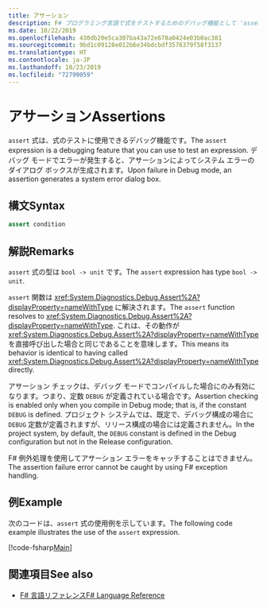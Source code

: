 ```yaml
---
title: アサーション
description: F# プログラミング言語で式をテストするためのデバッグ機能として 'assert' 式を使用する方法について説明します。
ms.date: 10/22/2019
ms.openlocfilehash: 430db20e5ca307ba43a72e678a0424e03b0ac381
ms.sourcegitcommit: 9bd1c09128e012b6e34bdcbdf3576379f58f3137
ms.translationtype: HT
ms.contentlocale: ja-JP
ms.lasthandoff: 10/23/2019
ms.locfileid: "72799059"
---
```

# <a name="assertions"></a><span data-ttu-id="9321e-103">アサーション</span><span class="sxs-lookup"><span data-stu-id="9321e-103">Assertions</span></span>

<span data-ttu-id="9321e-104">`assert` 式は、式のテストに使用できるデバッグ機能です。</span><span class="sxs-lookup"><span data-stu-id="9321e-104">The `assert` expression is a debugging feature that you can use to test an expression.</span></span> <span data-ttu-id="9321e-105">デバッグ モードでエラーが発生すると、アサーションによってシステム エラーのダイアログ ボックスが生成されます。</span><span class="sxs-lookup"><span data-stu-id="9321e-105">Upon failure in Debug mode, an assertion generates a system error dialog box.</span></span>

## <a name="syntax"></a><span data-ttu-id="9321e-106">構文</span><span class="sxs-lookup"><span data-stu-id="9321e-106">Syntax</span></span>

```fsharp
assert condition
```

## <a name="remarks"></a><span data-ttu-id="9321e-107">解説</span><span class="sxs-lookup"><span data-stu-id="9321e-107">Remarks</span></span>

<span data-ttu-id="9321e-108">`assert` 式の型は `bool -> unit` です。</span><span class="sxs-lookup"><span data-stu-id="9321e-108">The `assert` expression has type `bool -> unit`.</span></span>

<span data-ttu-id="9321e-109">`assert` 関数は <xref:System.Diagnostics.Debug.Assert%2A?displayProperty=nameWithType> に解決されます。</span><span class="sxs-lookup"><span data-stu-id="9321e-109">The `assert` function resolves to <xref:System.Diagnostics.Debug.Assert%2A?displayProperty=nameWithType>.</span></span> <span data-ttu-id="9321e-110">これは、その動作が <xref:System.Diagnostics.Debug.Assert%2A?displayProperty=nameWithType> を直接呼び出した場合と同じであることを意味します。</span><span class="sxs-lookup"><span data-stu-id="9321e-110">This means its behavior is identical to having called <xref:System.Diagnostics.Debug.Assert%2A?displayProperty=nameWithType> directly.</span></span>

<span data-ttu-id="9321e-111">アサーション チェックは、デバッグ モードでコンパイルした場合にのみ有効になります。つまり、定数 `DEBUG` が定義されている場合です。</span><span class="sxs-lookup"><span data-stu-id="9321e-111">Assertion checking is enabled only when you compile in Debug mode; that is, if the constant `DEBUG` is defined.</span></span> <span data-ttu-id="9321e-112">プロジェクト システムでは、既定で、デバッグ構成の場合に `DEBUG` 定数が定義されますが、リリース構成の場合には定義されません。</span><span class="sxs-lookup"><span data-stu-id="9321e-112">In the project system, by default, the `DEBUG` constant is defined in the Debug configuration but not in the Release configuration.</span></span>

<span data-ttu-id="9321e-113">F# 例外処理を使用してアサーション エラーをキャッチすることはできません。</span><span class="sxs-lookup"><span data-stu-id="9321e-113">The assertion failure error cannot be caught by using F# exception handling.</span></span>

## <a name="example"></a><span data-ttu-id="9321e-114">例</span><span class="sxs-lookup"><span data-stu-id="9321e-114">Example</span></span>

<span data-ttu-id="9321e-115">次のコードは、`assert` 式の使用例を示しています。</span><span class="sxs-lookup"><span data-stu-id="9321e-115">The following code example illustrates the use of the `assert` expression.</span></span>

[!code-fsharp[Main](~/samples/snippets/fsharp/lang-ref-2/snippet5401.fs)]

## <a name="see-also"></a><span data-ttu-id="9321e-116">関連項目</span><span class="sxs-lookup"><span data-stu-id="9321e-116">See also</span></span>

- [<span data-ttu-id="9321e-117">F# 言語リファレンス</span><span class="sxs-lookup"><span data-stu-id="9321e-117">F# Language Reference</span></span>](index.md)
